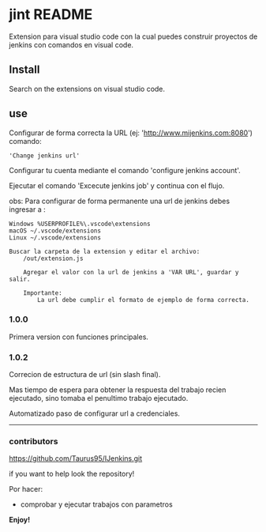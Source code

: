 # jint README

Extension para visual studio code con la cual puedes construir proyectos de jenkins
con comandos en visual code.

## Install 

Search on the extensions on visual studio code.

## use

Configurar de forma correcta la URL (ej: 'http://www.mijenkins.com:8080') comando:

    'Change jenkins url'

Configurar tu cuenta mediante el comando 'configure jenkins account'.

Ejecutar el comando 'Excecute jenkins job' y continua con el flujo.

obs:
    Para configurar de forma permanente una url de jenkins debes ingresar a :

    Windows %USERPROFILE%\.vscode\extensions
    macOS ~/.vscode/extensions
    Linux ~/.vscode/extensions

    Buscar la carpeta de la extension y editar el archivo:
        /out/extension.js

        Agregar el valor con la url de jenkins a 'VAR URL', guardar y salir.

        Importante:
            La url debe cumplir el formato de ejemplo de forma correcta.

### 1.0.0

Primera version con funciones principales.

### 1.0.2

Correcion de estructura de url (sin slash final).

Mas tiempo de espera para obtener la respuesta del trabajo recien ejecutado, sino tomaba el penultimo trabajo ejecutado.

Automatizado paso de configurar url a credenciales.

-----------------------------------------------------------------------------------------------------------

### contributors

https://github.com/Taurus95/IJenkins.git

if you want to help look the repository!

Por hacer:

- comprobar y ejecutar trabajos con parametros

**Enjoy!**
